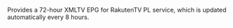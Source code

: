 Provides a 72-hour XMLTV EPG for RakutenTV PL service, which is updated automatically every 8 hours.

